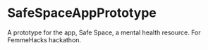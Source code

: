 # SafeSpaceAppPrototype
A prototype for the app, Safe Space, a mental health resource. For FemmeHacks hackathon.
